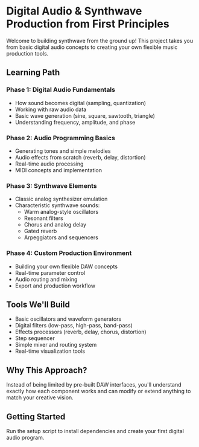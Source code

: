 # Digital Audio & Synthwave Production from First Principles

Welcome to building synthwave from the ground up! This project takes you from basic digital audio concepts to creating your own flexible music production tools.

## Learning Path

### Phase 1: Digital Audio Fundamentals
- How sound becomes digital (sampling, quantization)
- Working with raw audio data
- Basic wave generation (sine, square, sawtooth, triangle)
- Understanding frequency, amplitude, and phase

### Phase 2: Audio Programming Basics
- Generating tones and simple melodies
- Audio effects from scratch (reverb, delay, distortion)
- Real-time audio processing
- MIDI concepts and implementation

### Phase 3: Synthwave Elements
- Classic analog synthesizer emulation
- Characteristic synthwave sounds:
  - Warm analog-style oscillators
  - Resonant filters
  - Chorus and analog delay
  - Gated reverb
  - Arpeggiators and sequencers

### Phase 4: Custom Production Environment
- Building your own flexible DAW concepts
- Real-time parameter control
- Audio routing and mixing
- Export and production workflow

## Tools We'll Build
- Basic oscillators and waveform generators
- Digital filters (low-pass, high-pass, band-pass)
- Effects processors (reverb, delay, chorus, distortion)
- Step sequencer
- Simple mixer and routing system
- Real-time visualization tools

## Why This Approach?
Instead of being limited by pre-built DAW interfaces, you'll understand exactly how each component works and can modify or extend anything to match your creative vision.

## Getting Started
Run the setup script to install dependencies and create your first digital audio program. 